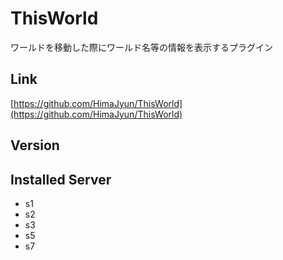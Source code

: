 # ThisWorld
ワールドを移動した際にワールド名等の情報を表示するプラグイン

## Link
[https://github.com/HimaJyun/ThisWorld](https://github.com/HimaJyun/ThisWorld)

## Version

## Installed Server
- s1
- s2
- s3
- s5
- s7
